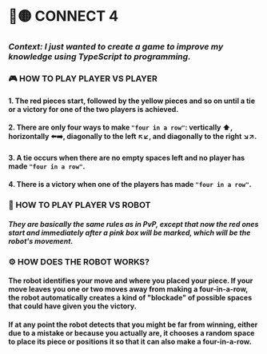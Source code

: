 # 🔴🟡 CONNECT 4 

### *Context: I just wanted to create a game to improve my knowledge using TypeScript to programming.* 

### 🎮 HOW TO PLAY PLAYER VS PLAYER
#### 1. The red pieces start, followed by the yellow pieces and so on until a tie or a victory for one of the two players is achieved.
#### 2. There are only four ways to make `"four in a row"`: vertically ⬆️, horizontally ⬅️➡️, diagonally to the left ↖️↙️, and diagonally to the right ↘️↗️.
#### 3. A tie occurs when there are no empty spaces left and no player has made `"four in a row"`.
#### 4. There is a victory when one of the players has made `"four in a row"`.


### 🤖 HOW TO PLAY PLAYER VS ROBOT
#### *They are basically the same rules as in PvP, except that now the red ones start and immediately after a pink box will be marked, which will be the robot's movement.*

### ⚙️ HOW DOES THE ROBOT WORKS?
#### The robot identifies your move and where you placed your piece. If your move leaves you one or two moves away from making a four-in-a-row, the robot automatically creates a kind of "blockade" of possible spaces that could have given you the victory.
#### If at any point the robot detects that you might be far from winning, either due to a mistake or because you actually are, it chooses a random space to place its piece or positions it so that it can also make a four-in-a-row.
